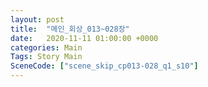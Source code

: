 ```yaml
---
layout: post
title:  "메인_회상_013~028장"
date:   2020-11-11 01:00:00 +0000
categories: Main
Tags: Story Main
SceneCode: ["scene_skip_cp013-028_q1_s10"]
---
```

